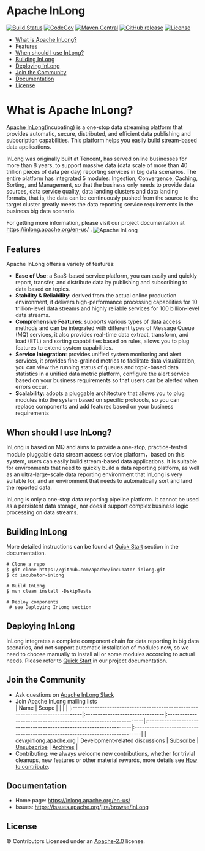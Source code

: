 <!--

    Licensed to the Apache Software Foundation (ASF) under one
    or more contributor license agreements.  See the NOTICE file
    distributed with this work for additional information
    regarding copyright ownership.  The ASF licenses this file
    to you under the Apache License, Version 2.0 (the
    "License"); you may not use this file except in compliance
    with the License.  You may obtain a copy of the License at

      http://www.apache.org/licenses/LICENSE-2.0

    Unless required by applicable law or agreed to in writing,
    software distributed under the License is distributed on an
    "AS IS" BASIS, WITHOUT WARRANTIES OR CONDITIONS OF ANY
    KIND, either express or implied.  See the License for the
    specific language governing permissions and limitations
    under the License.

-->


# Apache InLong
[![Build Status](https://travis-ci.org/apache/incubator-inlong.svg?branch=master)](https://travis-ci.org/apache/incubator-inlong)
[![CodeCov](https://codecov.io/gh/apache/incubator-inlong/branch/master/graph/badge.svg)](https://codecov.io/gh/apache/incubator-inlong)
[![Maven Central](https://maven-badges.herokuapp.com/maven-central/org.apache.inlong/inlong/badge.svg)](http://search.maven.org/#search%7Cga%7C1%7Corg.apache.inlong)
[![GitHub release](https://img.shields.io/badge/release-download-orange.svg)](https://inlong.apache.org/en-us/docs/download/download.html)
[![License](https://img.shields.io/badge/license-Apache%202-4EB1BA.svg)](https://www.apache.org/licenses/LICENSE-2.0.html)


- [What is Apache InLong?](#what-is-apache-inlong)
- [Features](#features)
- [When should I use InLong?](#when-should-i-use-inlong)
- [Building InLong](#building-inlong)
- [Deploying InLong](#deploying-inlong)
- [Join the Community](#join-the-community)
- [Documentation](#documentation)
- [License](#license)

# What is Apache InLong?
[Apache InLong](https://inlong.apache.org)(incubating) is a one-stop data streaming platform that provides automatic, secure, distributed, and efficient data publishing and subscription capabilities. This platform helps you easily build stream-based data applications.

InLong was originally built at Tencent, has served online businesses for more than 8 years, to support massive data (data scale of more than 40 trillion pieces of data per day) reporting services in big data scenarios. The entire platform has integrated 5 modules:  Ingestion, Convergence, Caching, Sorting, and Management, so that the business only needs to provide data sources, data service quality, data landing clusters and data landing formats, that is, the data can be continuously pushed from the source to the target cluster greatly meets the data reporting service requirements in the business big data scenario.

For getting more information, please visit our project documentation at https://inlong.apache.org/en-us/ .
<img src="https://github.com/apache/incubator-inlong-website/blob/master/img/inlong_architecture.png" align="center" alt="Apache InLong"/>


## Features
Apache InLong offers a variety of features:
* **Ease of Use**: a SaaS-based service platform, you can easily and quickly report, transfer, and distribute data by publishing and subscribing to data based on topics.
* **Stability & Reliability**: derived from the actual online production environment, it delivers high-performance processing capabilities for 10 trillion-level data streams and highly reliable services for 100 billion-level data streams.
* **Comprehensive Features**: supports various types of data access methods and can be integrated with different types of Message Queue (MQ) services, it also provides real-time data extract, transform, and load (ETL) and sorting capabilities based on rules, allows you to plug features to extend system capabilities.
* **Service Integration**: provides unified system monitoring and alert services, it provides fine-grained metrics to facilitate data visualization, you can view the running status of queues and topic-based data statistics in a unified data metric platform, configure the alert service based on your business requirements so that users can be alerted when errors occur.
* **Scalability**: adopts a pluggable architecture that allows you to plug modules into the system based on specific protocols, so you can replace components and add features based on your business requirements


## When should I use InLong?
InLong is based on MQ and aims to provide a one-stop, practice-tested module pluggable data stream access service platform，based on this system, users can easily build stream-based data applications. It is suitable for environments that need to quickly build a data reporting platform, as well as an ultra-large-scale data reporting environment that InLong is very suitable for, and an environment that needs to automatically sort and land the reported data.

InLong is only a one-stop data reporting pipeline platform. It cannot be used as a persistent data storage, nor does it support complex business logic processing on data streams.

## Building InLong
More detailed instructions can be found at [Quick Start](https://inlong.apache.org/en-us/docs/quick_start.html) section in the documentation.
```
# Clone a repo
$ git clone https://github.com/apache/incubator-inlong.git
$ cd incubator-inlong

# Build InLong
$ mvn clean install -DskipTests

# Deploy components
 # see Deploying InLong section
```

## Deploying InLong
InLong integrates a complete component chain for data reporting in big data scenarios, and not support automatic installation of modules now, so we need to choose manually  to install all or some modules according to actual needs. Please refer to [Quick Start](https://inlong.apache.org/en-us/docs/quick_start.html) in our project documentation.


## Join the Community
- Ask questions on [Apache InLong Slack](https://the-asf.slack.com/archives/C01QAG6U00L)
- Join Apache InLong mailing lists  
    | Name                                                                          | Scope                           |                                                                 |                                                                     |                                                                              |
    |:------------------------------------------------------------------------------|:--------------------------------|:----------------------------------------------------------------|:--------------------------------------------------------------------|:-----------------------------------------------------------------------------|
    | [dev@inlong.apache.org](mailto:dev@inlong.apache.org)     | Development-related discussions | [Subscribe](mailto:dev-subscribe@inlong.apache.org)   | [Unsubscribe](mailto:dev-unsubscribe@inlong.apache.org)   | [Archives](http://mail-archives.apache.org/mod_mbox/inlong-dev/)   |
- Contributing: we always welcome new contributions, whether for trivial cleanups, new features or other material rewards, more details see [How to contribute](https://inlong.apache.org/en-us/docs/development/how-to-contribute.html).

## Documentation
- Home page: https://inlong.apache.org/en-us/
- Issues: https://issues.apache.org/jira/browse/InLong

## License
© Contributors Licensed under an [Apache-2.0](LICENSE) license.


